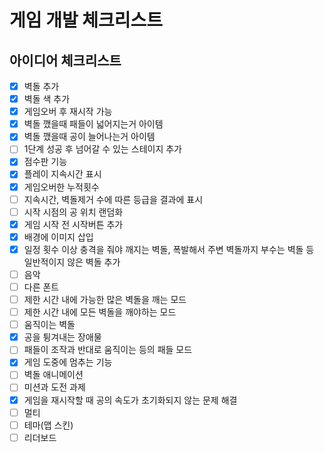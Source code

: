 # 게임 개발 체크리스트

## 아이디어 체크리스트 

- [x] 벽돌 추가
- [x] 벽돌 색 추가
- [x] 게임오버 후 재시작 가능
- [x] 벽돌 깼을때 패들이 넓어지는거 아이템
- [x] 벽돌 깼을때 공이 늘어나는거 아이템
- [ ] 1단계 성공 후 넘어갈 수 있는 스테이지 추가
- [x] 점수판 기능
- [x] 플레이 지속시간 표시
- [x] 게임오버한 누적횟수
- [ ] 지속시간, 벽돌제거 수에 따른 등급을 결과에 표시
- [ ] 시작 시점의 공 위치 랜덤화
- [x] 게임 시작 전 시작버튼 추가
- [x] 배경에 이미지 삽입
- [x] 일정 횟수 이상 충격을 줘야 깨지는 벽돌, 폭발해서 주변 벽돌까지 부수는 벽돌 등 일반적이지 않은 벽돌 추가
- [ ] 음악
- [ ] 다른 폰트
- [ ] 제한 시간 내에 가능한 많은 벽돌을 깨는 모드
- [ ] 제한 시간 내에 모든 벽돌을 깨야하는 모드
- [ ] 움직이는 벽돌
- [x] 공을 튕겨내는 장애물
- [ ] 패들이 조작과 반대로 움직이는 등의 패들 모드
- [x] 게임 도중에 멈추는 기능
- [ ] 벽돌 애니메이션
- [ ] 미션과 도전 과제
- [x] 게임을 재시작할 때 공의 속도가 초기화되지 않는 문제 해결
- [ ] 멀티
- [ ] 테마(맵 스킨)
- [ ] 리더보드
